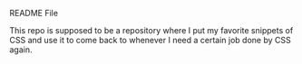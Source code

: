 README File

This repo is supposed to be a repository where I put my favorite snippets of CSS and use it to come back to whenever I need a certain job done by CSS again.
